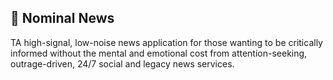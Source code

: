 ## 📰 Nominal News
TA high-signal, low-noise news application for those wanting to be critically informed without the mental and emotional cost from attention-seeking, outrage-driven, 24/7 social and legacy news services.
